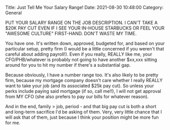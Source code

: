 Title: Just Tell Me Your Salary Range!
Date: 2021-08-30 10:48:00
Category: General
  
  
  PUT YOUR SALARY RANGE ON THE JOB DESCRIPTION. I CAN'T TAKE A $20K PAY CUT EVEN IF I SEE YOUR IN-HOUSE STARBUCKS OR FEEL YOUR "AWESOME CULTURE" FIRST-HAND.  DON'T WASTE MY TIME.

  You have one.  It's written down, approved, budgeted for, and based on your particular setup, pretty firm (I would be a little concerned if you weren't that careful about adding payroll!).  Even if you really, REALLY like me, your CFO/PHB/whatever is probably not going to have another $xx,xxx sitting around for you to hit my number if there's a substantial gap.
  
  Because obviously, I have a number range too.  It's also likely to be pretty firm, because my mortgage company doesn't care whether I really REALLY want to take your job (and its associated $25k pay cut).  So unless your perks include paying said mortgage (if so, call me!!), I will not get approval from MY CFO (she also prefers to pay our bills for whatever reason).  
  
  And in the end, family > job, period - and that big pay cut is both a short and long-term sacrifice I'd be asking of them. Very, very little chance that I will ask that of them, just because I think your position might be more fun for me.